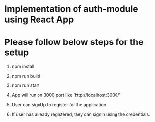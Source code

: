 # Implementation of auth-module using React App
# Please follow below steps for the setup

1. npm install

2. npm run build

3. npm run start

4. App will run on 3000 port like 'http://localhost:3000/'

5. User can signUp to register for the application

6. If user has already registered, they can signin using the credentials.

